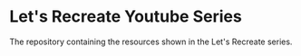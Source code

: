 # Let's Recreate Youtube Series

The repository containing the resources shown in the Let's Recreate series.
